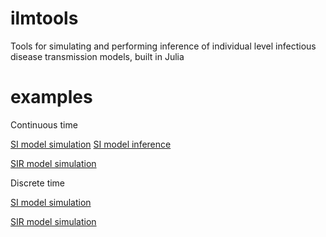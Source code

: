ilmtools
========

Tools for simulating and performing inference of individual level infectious disease transmission models, built in Julia

examples
========

Continuous time

[SI model simulation](http://nbviewer.ipython.org/github/jangevaa/ilmtools/blob/master/example_continuous_SI.ipynb)
[SI model inference](http://nbviewer.ipython.org/github/jangevaa/ilmtools/blob/master/example_continuous_SI_inference.ipynb)

[SIR model simulation](http://nbviewer.ipython.org/github/jangevaa/ilmtools/blob/master/example_continuous_SIR.ipynb)

Discrete time

[SI model simulation](http://nbviewer.ipython.org/github/jangevaa/ilmtools/blob/master/example_discrete_SI.ipynb)

[SIR model simulation](http://nbviewer.ipython.org/github/jangevaa/ilmtools/blob/master/example_discrete_SIR.ipynb)

